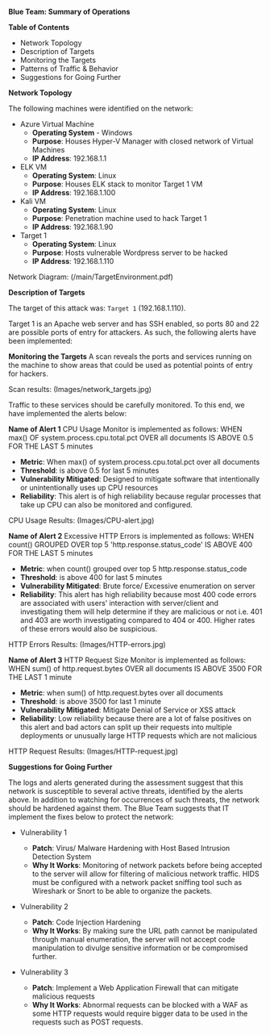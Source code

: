 **Blue Team: Summary of Operations**


**Table of Contents**
- Network Topology
- Description of Targets
- Monitoring the Targets
- Patterns of Traffic & Behavior
- Suggestions for Going Further


**Network Topology**


The following machines were identified on the network:
- Azure Virtual Machine
  - **Operating System** - Windows
  - **Purpose**: Houses Hyper-V Manager with closed network of Virtual Machines
  - **IP Address**: 192.168.1.1
- ELK VM
  - **Operating System**: Linux
  - **Purpose**: Houses ELK stack to monitor Target 1 VM
  - **IP Address**: 192.168.1.100
- Kali VM
  - **Operating System**: Linux
  - **Purpose**: Penetration machine used to hack Target 1
  - **IP Address**: 192.168.1.90
- Target 1
  - **Operating System**: Linux
  - **Purpose**: Hosts vulnerable Wordpress server to be hacked
  - **IP Address**: 192.168.1.110

Network Diagram: (/main/TargetEnvironment.pdf)
  

**Description of Targets**


The target of this attack was: `Target 1` (192.168.1.110).


Target 1 is an Apache web server and has SSH enabled, so ports 80 and 22 are possible ports of entry for attackers. As such, the following alerts have been implemented:


**Monitoring the Targets**
A scan reveals the ports and services running on the machine to show areas that could be used as potential points of entry for hackers.
  
Scan results: (Images/network_targets.jpg)

Traffic to these services should be carefully monitored. To this end, we have implemented the alerts below:


**Name of Alert 1**
CPU Usage Monitor is implemented as follows:
WHEN max() OF system.process.cpu.total.pct OVER all documents IS ABOVE 0.5 FOR THE LAST 5 minutes
  - **Metric**: When max() of system.process.cpu.total.pct over all documents 
  - **Threshold**: is above 0.5 for last 5 minutes
  - **Vulnerability Mitigated**: Designed to mitigate software that intentionally or unintentionally uses up CPU resources
  - **Reliability**: This alert is of high reliability because regular processes that take up CPU can also be monitored and configured.
  
CPU Usage Results: (Images/CPU-alert.jpg)


**Name of Alert 2**
Excessive HTTP Errors is implemented as follows:
WHEN count() GROUPED OVER top 5 'http.response.status_code' IS ABOVE 400 FOR THE LAST 5 minutes
  - **Metric**: when count() grouped over top 5 http.response.status_code
  - **Threshold**: is above 400 for last 5 minutes
  - **Vulnerability Mitigated**: Brute force/ Excessive enumeration on server
  - **Reliability**: This alert has high reliability because most 400 code errors are associated with users’ interaction with server/client and investigating them will help determine if they are malicious or not i.e. 401 and 403 are worth investigating compared to 404 or 400. Higher rates of these errors would also be suspicious.
  
HTTP Errors Results: (Images/HTTP-errors.jpg)


**Name of Alert 3**
HTTP Request Size Monitor is implemented as follows:
WHEN sum() of http.request.bytes OVER all documents IS ABOVE 3500 FOR THE LAST 1 minute
  - **Metric**: when sum() of http.request.bytes over all documents
  - **Threshold**: is above 3500 for last 1 minute
  - **Vulnerability Mitigated**: Mitigate Denial of Service or XSS attack
  - **Reliability**: Low reliability because there are a lot of false positives on this alert and bad actors can split up their requests into multiple deployments or unusually large HTTP requests which are not malicious
  
HTTP Request Results: (Images/HTTP-request.jpg)


**Suggestions for Going Further**


The logs and alerts generated during the assessment suggest that this network is susceptible to several active threats, identified by the alerts above. In addition to watching for occurrences of such threats, the network should be hardened against them. The Blue Team suggests that IT implement the fixes below to protect the network:


- Vulnerability 1
  - **Patch**: Virus/ Malware Hardening with Host Based Intrusion Detection System
  - **Why It Works**: Monitoring of network packets before being accepted to the server will allow for filtering of malicious network traffic. HIDS must be configured with a network packet sniffing tool such as Wireshark or Snort to be able to organize the packets.


- Vulnerability 2
  - **Patch**: Code Injection Hardening
  - **Why It Works**: By making sure the URL path cannot be manipulated through manual enumeration, the server will not accept code manipulation to divulge sensitive information or be compromised further.


- Vulnerability 3
  - **Patch**: Implement a Web Application Firewall that can mitigate malicious requests
  - **Why It Works**: Abnormal requests can be blocked with a WAF as some HTTP requests would require bigger data to be used in the requests such as POST requests.

